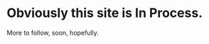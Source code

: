 <!DOCTYPE html>
<html>
<body>
<h1>Obviously this site is In Process.</h1>
<p>More to follow, soon, hopefully.</p>
</body>
</html>

